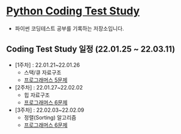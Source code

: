 # [Python Coding Test Study](https://parkjungyoon.github.io/python_coding_test_study/)

* 파이썬 코딩테스트 공부를 기록하는 저장소입니다.

## Coding Test Study 일정 (22.01.25 ~ 22.03.11)

* [1주차] : 22.01.21~22.01.26
  * 스택/큐 자료구조 
  * [프로그래머스 5문제](./Programmers/1주차.md)
* [2주차] : 22.01.27~22.02.02
  * 힙 자료구조
  * [프로그래머스 6문제](./Programmers/2주차.md)
* [3주차] : 22.02.03~22.02.09
  * 정렬(Sorting) 알고리즘
  * [프로그래머스 6문제](./Programmers/3주차.md)


